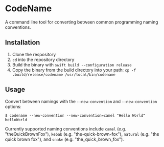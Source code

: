# CodeName
A command line tool for converting between common programming naming conventions.

## Installation

1. Clone the respository
2. `cd` into the repository directory
3. Build the binary with `swift build --configuration release`
4. Copy the binary from the build directory into your path: `cp -f .build/release/codename /usr/local/bin/codename`

## Usage

Convert between namings with the `--new-convention` and `--new-convention` options:
```
$ codename --new-convention --new-convention=camel "Hello World"
helloWorld
```

Currently supported naming conventions include `camel` (e.g. "theQuickBrownFox"), `kebab` (e.g. "the-quick-brown-fox"), `natural` (e.g. "the quick brown fox"), and `snake` (e.g. "the_quick_brown_fox").
